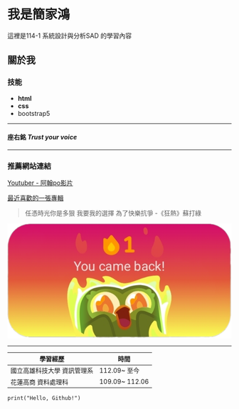 # 我是簡家鴻
這裡是114-1 系統設計與分析SAD 的學習內容
## 關於我

### 技能
* __html__
* __css__
* bootstrap5
---
#### 座右銘 *Trust your voice*
---

### 推薦網站連結
[Youtuber - 阿翰po影片](https://www.youtube.com/@hanhanpovideo)

[最近喜歡的一張專輯](https://open.spotify.com/album/1Q0kTJx8DrQd8RJW9L7eIN?si=P9fGpQTBSE-Mm2qUhGvbJg)
>任憑時光你是多狠 我要我的選擇 為了快樂抗爭 -《狂熱》蘇打綠

![重新用doulingo的第一天](duolingo.png)

---

|  學習經歷   | 時間  |
|  ----  | ----  |
| 國立高雄科技大學 資訊管理系 | 112.09~ 至今 |
| 花蓮高商 資料處理科 | 109.09~ 112.06 |

```
print("Hello, Github!")
```

